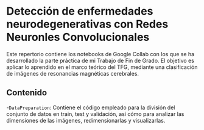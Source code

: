 # Detección de enfermedades neurodegenerativas con Redes Neuronles Convolucionales

Este repertorio contiene los notebooks de Google Collab con los que se ha desarrollado la parte práctica
de mi Trabajo de Fin de Grado. El objetivo es aplicar lo aprendido en el marco teórico del TFG, mediante
una clasificación de imágenes de resonancias magnéticas cerebrales.

## Contenido

-`DataPreparation`: Contiene el código empleado para la división del conjunto de datos en train, test y validación, 
así cómo para analizar las dimensiones de las imágenes, redimensionarlas y visualizarlas.
